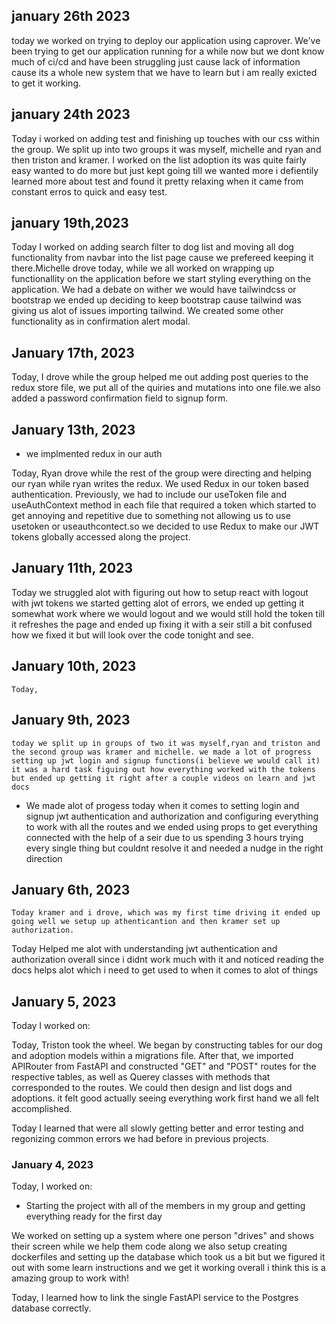 
## january 26th 2023

today we worked on trying to deploy our application using caprover.
We've been trying to get our application running for a while now but we dont know much of ci/cd and have been struggling just cause lack of information cause its a whole new system that we have to learn but i am really exicted to get it working.



## january 24th 2023


Today i worked on adding test and finishing up touches with our css within the group. We split up into two groups it was myself, michelle and ryan and then triston and kramer. I worked on the list adoption its was quite fairly easy wanted to do more but just kept going till we wanted more i defientily learned more about test and found it pretty relaxing when it came from constant erros to quick and easy test.



## january 19th,2023

Today I worked on adding search filter to dog list and moving all dog functionality from navbar into the list page cause we prefereed keeping it there.Michelle drove today, while we all worked on wrapping up functionallity on the application before we start styling everything on the application. We had a debate on wither we would have tailwindcss or bootstrap we ended up deciding to keep bootstrap cause tailwind was giving us alot of issues importing tailwind. We created some other functionality as in confirmation alert modal.

## January 17th, 2023

Today, I drove while the group helped me out adding post queries to the redux store file, we put all of the quiries and mutations into one file.we also added a password confirmation field to signup form.

## January 13th, 2023
* we implmented redux in our auth

Today, Ryan drove while the rest of the group were directing and helping our ryan while ryan writes the redux. We used Redux in our token based authentication. Previously, we had to include our useToken file and useAuthContext method in each file that required a token which started to get annoying and repetitive due to something not allowing us to use usetoken or useauthcontect.so we decided to use Redux to make our JWT tokens globally accessed along the project.

## January 11th, 2023
 Today we struggled alot with figuring out how to setup react with logout with jwt tokens we started getting alot of errors, we ended up getting it somewhat work where we would logout and we would still hold the token till it refreshes the page and ended up fixing it with a seir still a bit confused how we fixed it but will look over the code tonight and see.

## January 10th, 2023
    Today,



## January 9th, 2023

    today we split up in groups of two it was myself,ryan and triston and the second group was kramer and michelle. we made a lot of progress setting up jwt login and signup functions(i believe we would call it) it was a hard task figuing out how everything worked with the tokens but ended up getting it right after a couple videos on learn and jwt docs

* We made alot of progess today when it comes to setting login and signup jwt authentication and authorization and configuring everything to work with all the routes and we ended using props to get everything connected with the help of a seir due to us spending 3 hours trying every single thing but couldnt resolve it and needed a nudge in the right direction

## January 6th, 2023

    Today kramer and i drove, which was my first time driving it ended up going well we setup up athenticantion and then kramer set up authorization.


Today Helped me alot with understanding jwt authentication and authorization overall since i didnt work much with it and noticed reading the docs helps alot which i need to get used to when it comes to alot of things


## January 5, 2023

Today I worked on:

Today, Triston took the wheel. We began by constructing tables for our dog and adoption models within a migrations file. After that, we imported APIRouter from FastAPI and constructed "GET" and "POST" routes for the respective tables, as well as Querey classes with methods that corresponded to the routes. We could then design and list dogs and adoptions. it felt good actually seeing everything work first hand we all felt accomplished.

Today I learned that were all slowly getting better and error testing and regonizing common errors we had before in previous projects.

### January 4, 2023

Today, I worked on:

* Starting the project with all of the members in my group and getting everything ready for the first day

We worked on setting up a system where one person "drives" and shows their screen while we help them code along we also setup creating dockerfiles and setting up the database which took us a bit but we figured it out with some learn instructions and we get it working overall i think this is a amazing group to work with!

Today, I learned how to link the single FastAPI service to the Postgres database correctly.
